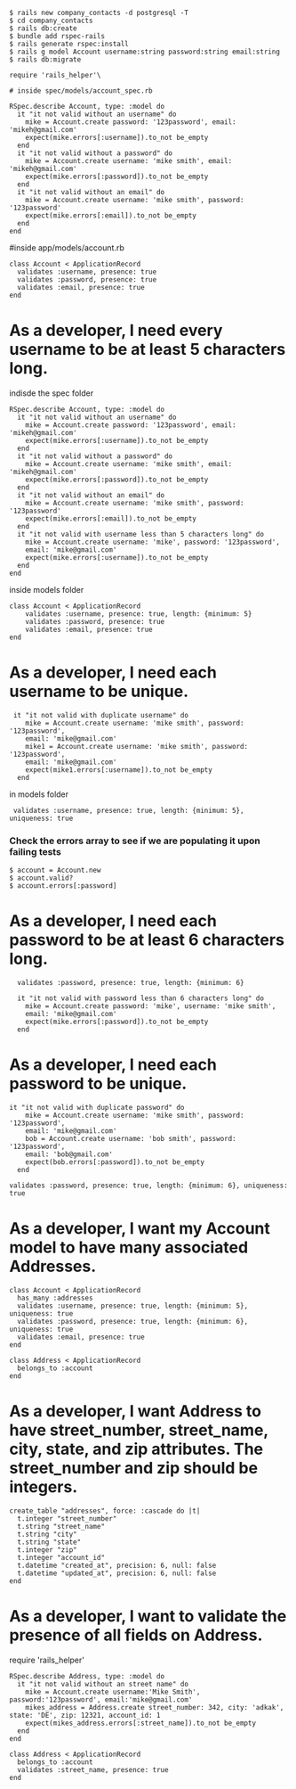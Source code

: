 ```
$ rails new company_contacts -d postgresql -T
$ cd company_contacts
$ rails db:create
$ bundle add rspec-rails
$ rails generate rspec:install
$ rails g model Account username:string password:string email:string
$ rails db:migrate
```
```
require 'rails_helper'\

# inside spec/models/account_spec.rb

RSpec.describe Account, type: :model do
  it "it not valid without an username" do
    mike = Account.create password: '123password', email: 'mikeh@gmail.com'
    expect(mike.errors[:username]).to_not be_empty
  end
  it "it not valid without a password" do
    mike = Account.create username: 'mike smith', email: 'mikeh@gmail.com'
    expect(mike.errors[:password]).to_not be_empty
  end
  it "it not valid without an email" do
    mike = Account.create username: 'mike smith', password: '123password'
    expect(mike.errors[:email]).to_not be_empty
  end
end
```
  #inside app/models/account.rb

```
class Account < ApplicationRecord
  validates :username, presence: true
  validates :password, presence: true
  validates :email, presence: true
end
```

# As a developer, I need every username to be at least 5 characters long.

indisde the spec folder
```
RSpec.describe Account, type: :model do
  it "it not valid without an username" do
    mike = Account.create password: '123password', email: 'mikeh@gmail.com'
    expect(mike.errors[:username]).to_not be_empty
  end
  it "it not valid without a password" do
    mike = Account.create username: 'mike smith', email: 'mikeh@gmail.com'
    expect(mike.errors[:password]).to_not be_empty
  end
  it "it not valid without an email" do
    mike = Account.create username: 'mike smith', password: '123password'
    expect(mike.errors[:email]).to_not be_empty
  end
  it "it not valid with username less than 5 characters long" do
    mike = Account.create username: 'mike', password: '123password',
    email: 'mike@gmail.com'
    expect(mike.errors[:username]).to_not be_empty
  end
end
```
inside models folder
```
class Account < ApplicationRecord
    validates :username, presence: true, length: {minimum: 5}
    validates :password, presence: true
    validates :email, presence: true
end
```

# As a developer, I need each username to be unique.

```
 it "it not valid with duplicate username" do
    mike = Account.create username: 'mike smith', password: '123password',
    email: 'mike@gmail.com'
    mike1 = Account.create username: 'mike smith', password: '123password',
    email: 'mike@gmail.com'
    expect(mike1.errors[:username]).to_not be_empty
  end
```


in models folder
```
 validates :username, presence: true, length: {minimum: 5}, uniqueness: true
```

### Check the errors array to see if we are populating it upon failing tests
```
$ account = Account.new
$ account.valid?
$ account.errors[:password]
```
# As a developer, I need each password to be at least 6 characters long.

```
  validates :password, presence: true, length: {minimum: 6}
```

```
  it "it not valid with password less than 6 characters long" do
    mike = Account.create password: 'mike', username: 'mike smith',
    email: 'mike@gmail.com'
    expect(mike.errors[:password]).to_not be_empty
  end
```
# As a developer, I need each password to be unique.

```
it "it not valid with duplicate password" do
    mike = Account.create username: 'mike smith', password: '123password',
    email: 'mike@gmail.com'
    bob = Account.create username: 'bob smith', password: '123password',
    email: 'bob@gmail.com'
    expect(bob.errors[:password]).to_not be_empty
  end
```

```
validates :password, presence: true, length: {minimum: 6}, uniqueness: true
```

# As a developer, I want my Account model to have many associated Addresses.
```
class Account < ApplicationRecord
  has_many :addresses
  validates :username, presence: true, length: {minimum: 5}, uniqueness: true
  validates :password, presence: true, length: {minimum: 6}, uniqueness: true
  validates :email, presence: true
end
```
```
class Address < ApplicationRecord
  belongs_to :account
end
```
# As a developer, I want Address to have street_number, street_name, city, state, and zip attributes. The street_number and zip should be integers.
```
create_table "addresses", force: :cascade do |t|
  t.integer "street_number"
  t.string "street_name"
  t.string "city"
  t.string "state"
  t.integer "zip"
  t.integer "account_id"
  t.datetime "created_at", precision: 6, null: false
  t.datetime "updated_at", precision: 6, null: false
end
```
# As a developer, I want to validate the presence of all fields on Address.
require 'rails_helper'
```
RSpec.describe Address, type: :model do
  it "it not valid without an street name" do
    mike = Account.create username:'Mike Smith', password:'123password', email:'mike@gmail.com'
    mikes_address = Address.create street_number: 342, city: 'adkak', state: 'DE', zip: 12321, account_id: 1
    expect(mikes_address.errors[:street_name]).to_not be_empty
  end
end
```
```
class Address < ApplicationRecord
  belongs_to :account
  validates :street_name, presence: true
end
```
